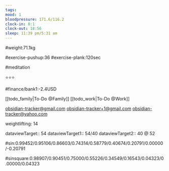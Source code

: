 ```yaml
---
tags: 
mood: 1
bloodpressure: 171.6/116.2
clock-in: 8:1
clock-out: 18:56
sleep: 11:39 pm/5:31 am
---
```


#weight:71.1kg

#exercise-pushup:36
#exercise-plank:120sec

#meditation

⭐⭐⭐

#finance/bank1:-2.4USD

[[todo_family|To-Do @Family]]
[[todo_work|To-Do @Work]]

obsidian-tracker@gmail.com
obsidian-tracker+1@gmail.com
obsidian-tracker@yahoo.com

weightlifting: 14

dataviewTarget:: 54
dataviewTarget1:: 54/40
dataviewTarget2:: 40 @ 52

#sin:0.99452/0.95106/0.86603/0.74314/0.58779/0.40674/0.20791/0.00000/-0.20791

#sinsquare:0.98907/0.90451/0.75000/0.55226/0.34549/0.16543/0.04323/0.00000/0.04323

